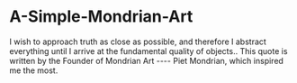 # A-Simple-Mondrian-Art
I wish to approach truth as close as possible, and therefore I abstract everything until I arrive at the fundamental quality of objects.. This quote is written by the Founder of Mondrian Art ---- Piet Mondrian, which inspired me the most.
